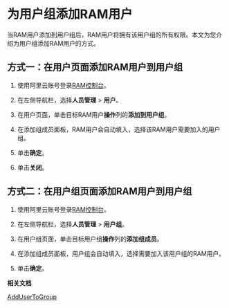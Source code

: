 # 为用户组添加RAM用户

当RAM用户添加到用户组后，RAM用户将拥有该用户组的所有权限。本文为您介绍为用户组添加RAM用户的方式。

## 方式一：在用户页面添加RAM用户到用户组

1.  使用阿里云账号登录[RAM控制台](https://ram.console.aliyun.com/)。

2.  在左侧导航栏，选择**人员管理** \> **用户**。

3.  在用户页面，单击目标RAM用户**操作**列的**添加到用户组**。

4.  在添加组成员面板，RAM用户会自动填入，选择该RAM用户需要加入的用户组。

5.  单击**确定**。

6.  单击**关闭**。


## 方式二：在用户组页面添加RAM用户到用户组

1.  使用阿里云账号登录[RAM控制台](https://ram.console.aliyun.com/)。

2.  在左侧导航栏，选择**人员管理** \> **用户组**。

3.  在用户组页面，单击目标用户组**操作**列的**添加组成员**。

4.  在添加组成员面板，用户组会自动填入，选择需要加入该用户组的RAM用户。

5.  单击**确定**。


**相关文档**  


[AddUserToGroup](/cn.zh-CN/API参考/API参考（RAM）/组管理接口/AddUserToGroup.md)

